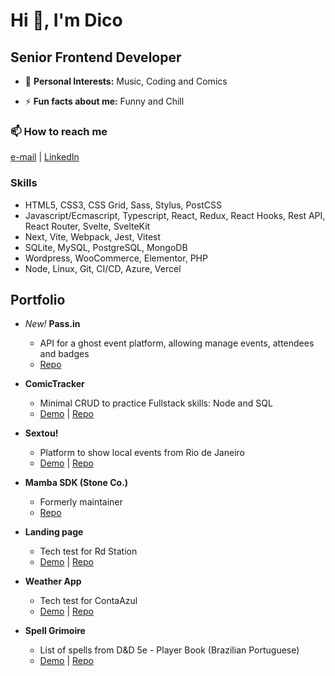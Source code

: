 # Hi 👋, I'm Dico

## Senior Frontend Developer

- 💬 **Personal Interests:** Music, Coding and Comics

- ⚡ **Fun facts about me:** Funny and Chill

### 📫 How to reach me
[e-mail](mailto:didiraja@hotmail.com) | [LinkedIn](https://linkedin.com/in/didiraja)

### Skills
 - HTML5, CSS3, CSS Grid, Sass, Stylus, PostCSS
 - Javascript/Ecmascript, Typescript, React, Redux, React Hooks, Rest API, React Router, Svelte, SvelteKit
 - Next, Vite, Webpack, Jest, Vitest
 - SQLite, MySQL, PostgreSQL, MongoDB
 - Wordpress, WooCommerce, Elementor, PHP
 - Node, Linux, Git, CI/CD, Azure, Vercel

## Portfolio
- *New!* **Pass.in** 
   - API for a ghost event platform, allowing manage events, attendees and badges
   - [Repo](https://github.com/didiraja/nlw-passin/)
 - **ComicTracker** 
   - Minimal CRUD to practice Fullstack skills: Node and SQL
   - [Demo](https://comic-tracker.vercel.app/) | [Repo](https://github.com/didiraja/comictracker)

 - **Sextou!** 
   - Platform to show local events from Rio de Janeiro 
   - [Demo](https://sextou-front-git-feature-ssr-didiraja.vercel.app/) | [Repo](https://github.com/didiraja/sextou-front)
     
 - **Mamba SDK (Stone Co.)**
   - Formerly maintainer
   - [Repo](https://github.com/stone-payments/pos-mamba-sdk)
     
 - **Landing page** 
   - Tech test for Rd Station
   - [Demo](https://rds-landing.vercel.app/) | [Repo](https://github.com/didiraja/rds-landing)
     
 - **Weather App**
   - Tech test for ContaAzul
   - [Demo](https://desafio-conta-azul.vercel.app/) | [Repo](https://github.com/didiraja/desafio-conta-azul)
     
 - **Spell Grimoire**
   - List of spells from D&D 5e - Player Book (Brazilian Portuguese)
   - [Demo](https://dnd-5e-magias.vercel.app/) | [Repo](https://github.com/didiraja/dnd-5e-magias)
     
 
